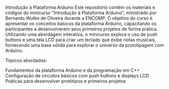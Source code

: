 Introdução à Plataforma Arduino
Este repositório contém os materiais e códigos do minicurso "Introdução à Plataforma Arduino", ministrado por Bernardo Wutke de Oliveira durante a ENCOMP. O objetivo do curso é apresentar os conceitos básicos da plataforma Arduino, capacitando os participantes a desenvolverem seus primeiros projetos de forma prática. Utilizando uma abordagem interativa, o minicurso explora o uso de push buttons e uma tela LCD para criar um teclado que exibe notas musicais, fornecendo uma base sólida para explorar o universo da prototipagem com Arduino.

Tópicos abordados:

Fundamentos da plataforma Arduino e da programação em C++
Configuração de circuitos básicos com push buttons e displays LCD
Práticas para desenvolver protótipos e primeiros projetos
